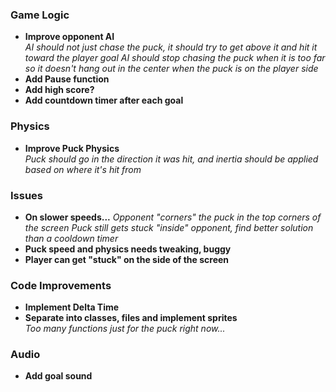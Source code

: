 ### Game Logic
- **Improve opponent AI**  
  *AI should not just chase the puck, it should try to get above it and hit it toward the player goal*
  *AI should stop chasing the puck when it is too far so it doesn't hang out in the center when the puck is on the player side*
- **Add Pause function**
- **Add high score?**
- **Add countdown timer after each goal**

### Physics
- **Improve Puck Physics**  
  *Puck should go in the direction it was hit, and inertia should be applied based on where it's hit from*

### Issues
- **On slower speeds...**
  *Opponent "corners" the puck in the top corners of the screen*
  *Puck still gets stuck "inside" opponent, find better solution than a cooldown timer*
- **Puck speed and physics needs tweaking, buggy**
- **Player can get "stuck" on the side of the screen**

### Code Improvements
- **Implement Delta Time**
- **Separate into classes, files and implement sprites**  
  *Too many functions just for the puck right now...*

### Audio
- **Add goal sound**